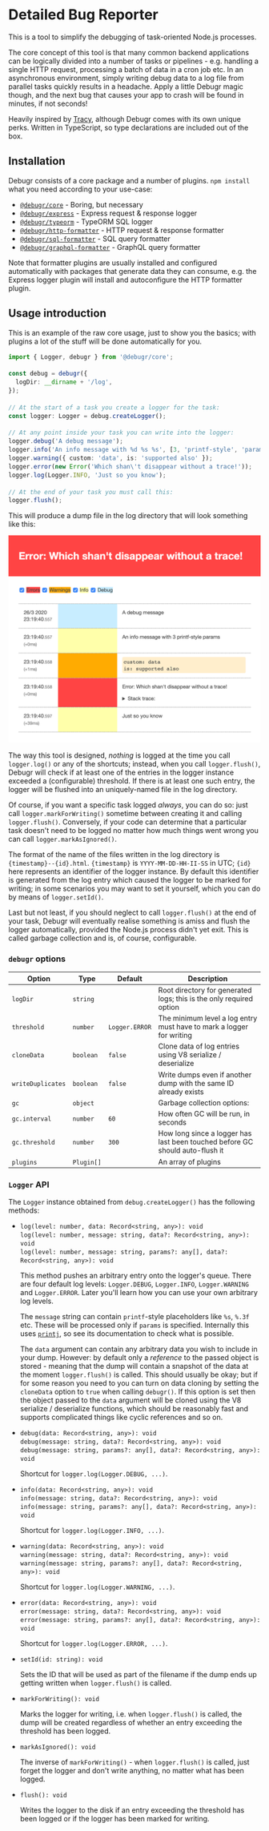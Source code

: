 Detailed Bug Reporter
=====================

This is a tool to simplify the debugging of task-oriented Node.js processes.

The core concept of this tool is that many common backend applications can be logically divided into
a number of tasks or pipelines - e.g. handling a single HTTP request, processing a batch of data
in a cron job etc. In an asynchronous environment, simply writing debug data to a log file from
parallel tasks quickly results in a headache. Apply a little Debugr magic though, and the next bug
that causes your app to crash will be found in minutes, if not seconds!

Heavily inspired by [Tracy], although Debugr comes with its own unique perks.
Written in TypeScript, so type declarations are included out of the box.

## Installation

Debugr consists of a core package and a number of plugins. `npm install` what you need according
to your use-case:

 - [`@debugr/core`] - Boring, but necessary
 - [`@debugr/express`] - Express request & response logger
 - [`@debugr/typeorm`] - TypeORM SQL logger
 - [`@debugr/http-formatter`] - HTTP request & response formatter
 - [`@debugr/sql-formatter`] - SQL query formatter
 - [`@debugr/graphql-formatter`] - GraphQL query formatter

Note that formatter plugins are usually installed and configured automatically with packages that
generate data they can consume, e.g. the Express logger plugin will install and autoconfigure
the HTTP formatter plugin.

## Usage introduction

This is an example of the raw core usage, just to show you the basics; with plugins a lot of the
stuff will be done automatically for you.

```typescript
import { Logger, debugr } from '@debugr/core';

const debug = debugr({
  logDir: __dirname + '/log',
});

// At the start of a task you create a logger for the task:
const logger: Logger = debug.createLogger();

// At any point inside your task you can write into the logger:
logger.debug('A debug message');
logger.info('An info message with %d %s %s', [3, 'printf-style', 'params']);
logger.warning({ custom: 'data', is: 'supported also' });
logger.error(new Error('Which shan\'t disappear without a trace!'));
logger.log(Logger.INFO, 'Just so you know');

// At the end of your task you must call this:
logger.flush();
```

This will produce a dump file in the log directory that will look something like this:

![an example dump file]

The way this tool is designed, *nothing* is logged at the time you call `logger.log()` or
any of the shortcuts; instead, when you call `logger.flush()`, Debugr will check if at least
one of the entries in the logger instance exceeded a (configurable) threshold. If there is
at least one such entry, the logger will be flushed into an uniquely-named file in the log
directory.

Of course, if you want a specific task logged _always_, you can do so: just call
`logger.markForWriting()` sometime between creating it and calling `logger.flush()`.
Conversely, if your code can determine that a particular task doesn't need to be logged
no matter how much things went wrong you can call `logger.markAsIgnored()`.

The format of the name of the files written in the log directory is `{timestamp}--{id}.html`.
`{timestamp}` is `YYYY-MM-DD-HH-II-SS` in UTC; `{id}` here represents an identifier
of the logger instance. By default this identifier is generated from the log entry
which caused the logger to be marked for writing; in some scenarios you may want to set it
yourself, which you can do by means of `logger.setId()`.

Last but not least, if you should neglect to call `logger.flush()` at the end of your task,
Debugr will eventually realise something is amiss and flush the logger automatically,
provided the Node.js process didn't yet exit. This is called garbage collection and is,
of course, configurable.

### `debugr` options

| Option            | Type       | Default        | Description                                                                  |
| ----------------- | ---------- | -------------- | ---------------------------------------------------------------------------- |
| `logDir`          | `string`   |                | Root directory for generated logs; this is the only required option          |
| `threshold`       | `number`   | `Logger.ERROR` | The minimum level a log entry must have to mark a logger for writing         |
| `cloneData`       | `boolean`  | `false`        | Clone data of log entries using V8 serialize / deserialize                   |
| `writeDuplicates` | `boolean`  | `false`        | Write dumps even if another dump with the same ID already exists             |
| `gc`              | `object`   |                | Garbage collection options:                                                  |
| `gc.interval`     | `number`   | `60`           | How often GC will be run, in seconds                                         |
| `gc.threshold`    | `number`   | `300`          | How long since a logger has last been touched before GC should auto-flush it |
| `plugins`         | `Plugin[]` |                | An array of plugins                                                          |

### `Logger` API

The `Logger` instance obtained from `debug.createLogger()` has the following methods:

 - `log(level: number, data: Record<string, any>): void`  
   `log(level: number, message: string, data?: Record<string, any>): void`  
   `log(level: number, message: string, params?: any[], data?: Record<string, any>): void`

   This method pushes an arbitrary entry onto the logger's queue. There are four default
   log levels: `Logger.DEBUG`, `Logger.INFO`, `Logger.WARNING` and `Logger.ERROR`. Later
   you'll learn how you can use your own arbitrary log levels.

   The `message` string can contain `printf`-style placeholders like `%s`, `%.3f` etc.
   These will be processed only if `params` is specified. Internally this uses [`printj`],
   so see its documentation to check what is possible.

   The `data` argument can contain any arbitrary data you wish to include in your dump.
   However: by default only a _reference_ to the passed object is stored - meaning that
   the dump will contain a snapshot of the data at the moment `logger.flush()` is called.
   This should usually be okay; but if for some reason you need to you can turn on data
   cloning by setting the `cloneData` option to `true` when calling `debugr()`. If this
   option is set then the object passed to the `data` argument will be cloned using the
   V8 serialize / deserialize functions, which should be reasonably fast and supports
   complicated things like cyclic references and so on.

 - `debug(data: Record<string, any>): void`  
   `debug(message: string, data?: Record<string, any>): void`  
   `debug(message: string, params?: any[], data?: Record<string, any>): void`

   Shortcut for `logger.log(Logger.DEBUG, ...)`.

 - `info(data: Record<string, any>): void`  
   `info(message: string, data?: Record<string, any>): void`  
   `info(message: string, params?: any[], data?: Record<string, any>): void`

   Shortcut for `logger.log(Logger.INFO, ...)`.

 - `warning(data: Record<string, any>): void`  
   `warning(message: string, data?: Record<string, any>): void`  
   `warning(message: string, params?: any[], data?: Record<string, any>): void`

   Shortcut for `logger.log(Logger.WARNING, ...)`.

 - `error(data: Record<string, any>): void`  
   `error(message: string, data?: Record<string, any>): void`  
   `error(message: string, params?: any[], data?: Record<string, any>): void`

   Shortcut for `logger.log(Logger.ERROR, ...)`.

 - `setId(id: string): void`

   Sets the ID that will be used as part of the filename if the dump ends up
   getting written when `logger.flush()` is called.

 - `markForWriting(): void`

   Marks the logger for writing, i.e. when `logger.flush()` is called, the dump
   will be created regardless of whether an entry exceeding the threshold has
   been logged.

 - `markAsIgnored(): void`

   The inverse of `markForWriting()` - when `logger.flush()` is called, just
   forget the logger and don't write anything, no matter what has been logged.

 - `flush(): void`

   Writes the logger to the disk if an entry exceeding the threshold has been
   logged or if the logger has been marked for writing.


[Tracy]: https://tracy.nette.org
[`@debugr/core`]: ./packages/core
[`@debugr/express`]: ./packages/express
[`@debugr/typeorm`]: ./packages/typeorm
[`@debugr/http-formatter`]: ./packages/http-formatter
[`@debugr/sql-formatter`]: ./packages/sql-formatter
[`@debugr/graphql-formatter`]: ./packages/graphql-formatter
[an example dump file]: ./example.png
[`printj`]: https://www.npmjs.com/package/printj

